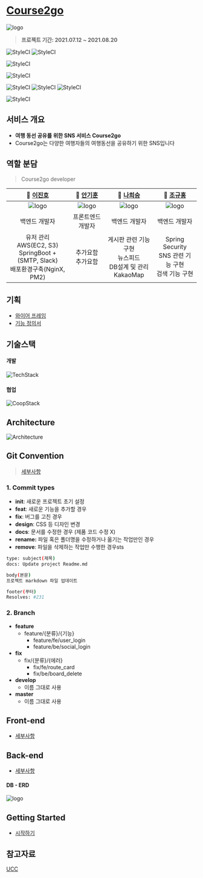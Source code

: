 # [Course2go](http://i5a106.p.ssafy.io/)

![logo](./documentation/img/logo_course2go.png)

> <b> 프로젝트 기간: 2021.07.12 ~ 2021.08.20 </b>

![StyleCI](https://img.shields.io/badge/vue-3-brightgreen)
![StyleCI](https://img.shields.io/badge/vue/cli-4.5.13-brightgreen)

![StyleCI](https://img.shields.io/badge/spring--boot-2.5.2-green)

![StyleCI](https://img.shields.io/badge/mariaDB-10.3.23-blue)

![StyleCI](<https://img.shields.io/badge/ec2(ubuntu)-20.04-orange>)
![StyleCI](https://img.shields.io/badge/pm2-5.1.0-orange)
![StyleCI](https://img.shields.io/badge/nginx-1.18.0-orange)

![StyleCI](<https://img.shields.io/badge/android-9.0(pie)-yellow>)

## 서비스 개요

- <b> 여행 동선 공유를 위한 SNS 서비스 Course2go </b>
- Course2go는 다양한 여행자들의 여행동선을 공유하기 위한 SNS입니다

## 역할 분담

> Course2go developer

|                     **🙋 [이진호](https://github.com/jinho-pca)**                     |                  **🙋‍ [안기훈](https://github.com/KiHoonAhn1)**                   |          **🙋 [나희승](https://github.com/sjsjsjghkdwp)**           |                      **🙋‍ [조규홍](https://github.com/sitan516/)**                      |
| :-----------------------------------------------------------------------------------: | :----------------------------------------------------------------------: | :-----------------------------------------------------------------: | :-----------------------------------------------------------------------------: |
|                        ![logo](./documentation/img/이진호.png)                        |                 ![logo](./documentation/img/안기훈.png)                  |               ![logo](./documentation/img/나희승.png)               |                     ![logo](./documentation/img/조규홍.png)                     |
|                                     백엔드 개발자                                     |                            프론트엔드 개발자                             |                            백엔드 개발자                            |                                  백엔드 개발자                                  |
| 유저 관리 <br /> AWS(EC2, S3) <br /> SpringBoot + (SMTP, Slack) <br /> 배포환경구축(NginX, PM2) <br />| 추가요함 <br /> 추가요함 <br />| 게시판 관련 기능구현 <br /> 뉴스피드 <br /> DB설계 및 관리 <br /> KakaoMap <br /> | Spring Security <br /> SNS 관련 기능 구현 <br /> 검색 기능 구현 <br />|
## 기획
* [와이어 프레임](https://www.figma.com/file/MliBKOTk3dwSKhyaA3d2QX/%EA%B3%B5%ED%86%B5%ED%94%84%EB%A1%9C%EC%A0%9D%ED%8A%B8?node-id=0%3A1)
* [기능 정의서](https://www.notion.so/5ed72c38a6ac4ed98a3b1613f12aa333?v=06ba98ba8e984949a3047d3bcaaf7aa3)

## 기술스택
#### 개발
![TechStack](./documentation/img/icons/TechStack.png)
#### 협업
![CoopStack](./documentation/img/icons/CoopStack.png)

## Architecture

![Architecture](./documentation/img/Architecture.png)

## Git Convention
> [세부사항](https://www.notion.so/Git.md)

### 1. Commit types

- **init**: 새로운 프로젝트 초기 설정
- **feat**: 새로운 기능을 추가할 경우
- **fix**: 버그를 고친 경우
- **design**: CSS 등 디자인 변경
- **docs**: 문서를 수정한 경우 (제품 코드 수정 X)
- **rename:** 파일 혹은 폴더명을 수정하거나 옮기는 작업만인 경우
- **remove**: 파일을 삭제하는 작업만 수행한 경우sts

```bash
type: subject(제목)
docs: Update project Readme.md

body(본문)
프로젝트 markdown 파일 업데이트

footer(푸터)
Resolves: #231
```

### 2. Branch

- **feature**
  - feature/{분류}/{기능}
    - feature/fe/user_login
    - feature/be/social_login
- **fix**
  - fix/{분류}/{에러}
    - fix/fe/route_card
    - fix/be/board_delete
- **develop**
  - 이름 그대로 사용
- **master**
  - 이름 그대로 사용

##

## Front-end
* [세부사항](./frontend/README.md)
## Back-end
* [세부사항](./backend/README.md)

#### DB - ERD

![logo](./documentation/img/ERD.png)

## Getting Started
* [시작하기](./documentation/markdown/GettingStarted.md)

## 참고자료

[UCC](./documentation/UCC/Course2go.mp4)
